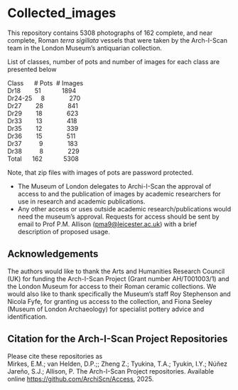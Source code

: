 # Collected_images

This repository contains 5308 photographs of 162 complete, and near complete, Roman *terra sigillata* vessels that were taken by the Arch-I-Scan team in the London Museum’s antiquarian collection.

List of classes, number of pots and number of images for each class are presented below

Class&nbsp;&nbsp;&nbsp;&nbsp;&nbsp;&nbsp;# Pots&nbsp;&nbsp;# Images <br>
Dr18&nbsp;&nbsp;&nbsp;&nbsp;&nbsp;&nbsp;&nbsp;&nbsp;51&nbsp;&nbsp;&nbsp;&nbsp;&nbsp;&nbsp;&nbsp;&nbsp;&nbsp;&nbsp;&nbsp;&nbsp;1894<br>
Dr24-25&nbsp;&nbsp;&nbsp;&nbsp;&nbsp;8&nbsp;&nbsp;&nbsp;&nbsp;&nbsp;&nbsp;&nbsp;&nbsp;&nbsp;&nbsp;&nbsp;&nbsp;&nbsp;&nbsp;270<br>
Dr27&nbsp;&nbsp;&nbsp;&nbsp;&nbsp;&nbsp;&nbsp;&nbsp;28&nbsp;&nbsp;&nbsp;&nbsp;&nbsp;&nbsp;&nbsp;&nbsp;&nbsp;&nbsp;&nbsp;&nbsp;&nbsp;&nbsp;841<br>
Dr29&nbsp;&nbsp;&nbsp;&nbsp;&nbsp;&nbsp;&nbsp;&nbsp;18&nbsp;&nbsp;&nbsp;&nbsp;&nbsp;&nbsp;&nbsp;&nbsp;&nbsp;&nbsp;&nbsp;&nbsp;&nbsp;&nbsp;623<br>
Dr33&nbsp;&nbsp;&nbsp;&nbsp;&nbsp;&nbsp;&nbsp;&nbsp;13&nbsp;&nbsp;&nbsp;&nbsp;&nbsp;&nbsp;&nbsp;&nbsp;&nbsp;&nbsp;&nbsp;&nbsp;&nbsp;&nbsp;418<br>
Dr35&nbsp;&nbsp;&nbsp;&nbsp;&nbsp;&nbsp;&nbsp;&nbsp;12&nbsp;&nbsp;&nbsp;&nbsp;&nbsp;&nbsp;&nbsp;&nbsp;&nbsp;&nbsp;&nbsp;&nbsp;&nbsp;&nbsp;339<br>
Dr36&nbsp;&nbsp;&nbsp;&nbsp;&nbsp;&nbsp;&nbsp;&nbsp;15&nbsp;&nbsp;&nbsp;&nbsp;&nbsp;&nbsp;&nbsp;&nbsp;&nbsp;&nbsp;&nbsp;&nbsp;&nbsp;&nbsp;511<br>
Dr37&nbsp;&nbsp;&nbsp;&nbsp;&nbsp;&nbsp;&nbsp;&nbsp;&nbsp;&nbsp;9&nbsp;&nbsp;&nbsp;&nbsp;&nbsp;&nbsp;&nbsp;&nbsp;&nbsp;&nbsp;&nbsp;&nbsp;&nbsp;&nbsp;183<br>
Dr38&nbsp;&nbsp;&nbsp;&nbsp;&nbsp;&nbsp;&nbsp;&nbsp;&nbsp;&nbsp;8&nbsp;&nbsp;&nbsp;&nbsp;&nbsp;&nbsp;&nbsp;&nbsp;&nbsp;&nbsp;&nbsp;&nbsp;&nbsp;&nbsp;229<br>
Total&nbsp;&nbsp;&nbsp;&nbsp;&nbsp;&nbsp;162&nbsp;&nbsp;&nbsp;&nbsp;&nbsp;&nbsp;&nbsp;&nbsp;&nbsp;&nbsp;&nbsp;&nbsp;5308<br>

Note, that zip files with images of pots are password protected.
- The Museum of London delegates to Archi-I-Scan the approval of access to and the publication of images by academic researchers for use in research and academic publications. 
- Any other access or uses outside academic research/publications would need the museum’s approval.
Requests for access should be sent by email to Prof P.M. Allison (pma9@leicester.ac.uk) with a brief description of proposed usage.

## Acknowledgements
The authors would like to thank the Arts and Humanities Research Council (UK) for funding the Arch-I-Scan Project (Grant number AH/T001003/1) and the London Museum for access to their Roman ceramic collections. We would also like to thank specifically the Museum’s staff Roy Stephenson and Nicola Fyfe, for granting us access to the collection, and Fiona Seeley (Museum of London Archaeology) for specialist pottery advice and identification.

## Citation for the Arch-I-Scan Project Repositories
Please cite these repositories as<br>
Mirkes, E.M.; van Helden, D.P.;; Zheng Z.; Tyukina, T.A.; Tyukin, I.Y.; Núñez Jareño, S.J.; Allison, P. The Arch-I-Scan Project repositories. Available online https://github.com/ArchiScn/Access, 2025.
